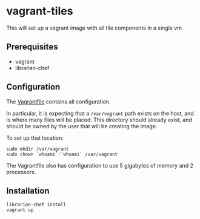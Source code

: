 # vagrant-tiles

This will set up a vagrant image with all tile components in a single vm.

## Prerequisites

* vagrant
* librarian-chef

## Configuration

The [Vagrantfile](Vagrantfile) contains all configuration.

In particular, it is expecting that a `/var/vagrant` path exists on the host, and is where many files will be placed. This directory should already exist, and should be owned by the user that will be creating the image.

To set up that location:

```
sudo mkdir /var/vagrant
sudo chown `whoami`:`whoami` /var/vagrant
```

The Vagrantfile also has configuration to use 5 gigabytes of memory and 2 processors.

## Installation

```
librarian-chef install
vagrant up
```
